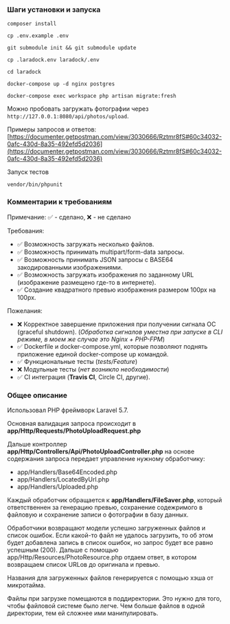 ### Шаги установки и запуска

```
composer install
```
```
cp .env.example .env
```
```
git submodule init && git submodule update
```
``` 
cp .laradock.env laradock/.env
```
```
cd laradock
```
``` 
docker-compose up -d nginx postgres
```
``` 
docker-compose exec workspace php artisan migrate:fresh
```

 Можно пробовать загружать фотографии через `http://127.0.0.1:8080/api/photos/upload`.
 
 Примеры запросов и ответов:
 [https://documenter.getpostman.com/view/3030666/Rztmr8fS#60c34032-0afc-430d-8a35-492efd5d2036](https://documenter.getpostman.com/view/3030666/Rztmr8fS#60c34032-0afc-430d-8a35-492efd5d2036)
 
 Запуск тестов
 ```  
 vendor/bin/phpunit
 ```

### Комментарии к требованиям

Примечание: ✅ - сделано, ❌ - не сделано

Требования:
- ✅ Возможность загружать несколько файлов.
- ✅ Возможность принимать multipart/form-data запросы.
- ✅ Возможность принимать JSON запросы с BASE64 закодированными изображениями.
- ✅ Возможность загружать изображения по заданному URL (изображение размещено где-то в интернете).
- ✅ Создание квадратного превью изображения размером 100px на 100px.

Пожелания:
- ❌ Корректное завершение приложения при получении сигнала ОС (graceful shutdown). (_Обработка сигналов уместна при запуске в CLI режиме, в моем же случае это Nginx + PHP-FPM_)
- ✅ Dockerfile и docker-compose.yml, которые позволяют поднять приложение единой docker-compose up командой.
- ✅ Функциональные тесты (_tests/Feature_)
- ❌ Модульные тесты (_нет возникло необходимости_)
- ✅ CI интеграция (**Travis CI**, Circle CI, другие).

### Общее описание
Использовал PHP фреймворк Laravel 5.7.

Основная валидация запроса происходит в **app/Http/Requests/PhotoUploadRequest.php**

Дальше контроллер **app/Http/Controllers/Api/PhotoUploadController.php** на основе содержания запроса передает управление нужному обработчику:
- app/Handlers/Base64Encoded.php
- app/Handlers/LocatedByUrl.php
- app/Handlers/Uploaded.php

Каждый обработчик обращается к **app/Handlers/FileSaver.php**, который ответственнен за генерацию превью, сохранение содежримого в файловую и сохранение записи о фотографии в базу данных.
 
Обработчики возвращают модели успешно загруженных файлов и список ошибок. Если какой-то файл не удалось загрузить, то об этом будет добавлена запись в список ошибок, но запрос будет все равно успешным (200).
Дальше с помощью app/Http/Resources/PhotoResource.php отдаем ответ, в котором возвращаем список URLов до оригинала и превью. 

Названия для загруженных файлов генерируется с помощью хэша от микротайма.

Файлы при загрузке помещаются в поддиректории. Это нужно для того, чтобы файловой системе было легче. Чем больше файлов в одной директории, тем ей сложнее ими манипулировать.
